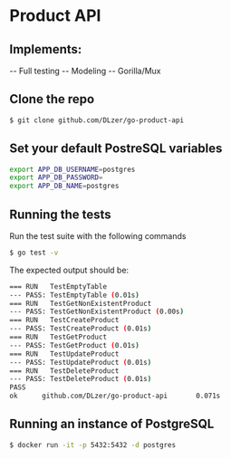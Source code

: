 # Product API

## Implements:
-- Full testing
-- Modeling
-- Gorilla/Mux

## Clone the repo
```bash
$ git clone github.com/DLzer/go-product-api
```

## Set your default PostreSQL variables
```bash
export APP_DB_USERNAME=postgres
export APP_DB_PASSWORD=
export APP_DB_NAME=postgres
```

## Running the tests
Run the test suite with the following commands
```bash
$ go test -v
```
The expected output should be:
```bash
=== RUN   TestEmptyTable
--- PASS: TestEmptyTable (0.01s)
=== RUN   TestGetNonExistentProduct
--- PASS: TestGetNonExistentProduct (0.00s)
=== RUN   TestCreateProduct
--- PASS: TestCreateProduct (0.01s)
=== RUN   TestGetProduct
--- PASS: TestGetProduct (0.01s)
=== RUN   TestUpdateProduct
--- PASS: TestUpdateProduct (0.01s)
=== RUN   TestDeleteProduct
--- PASS: TestDeleteProduct (0.01s)
PASS
ok      github.com/DLzer/go-product-api       0.071s
```

## Running an instance of PostgreSQL
```bash
$ docker run -it -p 5432:5432 -d postgres
```

